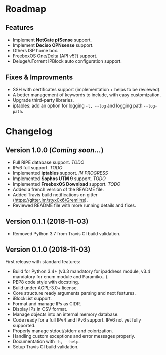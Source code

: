# Roadmap

## Features

* Implement **NetGate pfSense** support.
* Implement **Deciso OPNsense** support.
* Others ISP home box.
* FreeboxOS One/Delta (API v5?) support.
* Deluge/uTorrent IPBlock auto configuration support.

## Fixes & Improvments

* SSH with certificates support (implementation + helps to be reviewed).
* A better management of keywords to include, with easy customization.
* Upgrade third-party libraries.
* iptables: add an option for logging `-l, --log` and logging path `--log-path`.

# Changelog

## Version 1.0.0 (*Coming soon...*)

* Full RIPE database support. *TODO*
* IPv6 full support. *TODO*
* Implemented **iptables** support. *IN PROGRESS*
* Implemented **Sophos UTM 9** support. *TODO*
* Implemented **FreeboxOS Download** support. *TODO*
* Added a french version of the README file.
* Added Travis build notifications on gitter (https://gitter.im/styx0x6/Gremlins).
* Reviewed README file with more running details and fixes.

## Version 0.1.1 (2018-11-03)

* Removed Python 3.7 from Travis CI build validation.

## Version 0.1.0 (2018-11-03)

First release with standard features:

* Build for Python 3.4+ (v3.3 mandatory for ipaddress module, v3.4 mandatory for enum module and Paramiko...).
* PEP8 code style with docstring.
* Build under AGPL-3.0+ license.
* Core structure ready arguments parsing and next features.
* iBlockList support.
* Format and manage IPs as CIDR.
* Display IPs in CSV format.
* Manage objects into an internal memory database.
* Code ready for a full IPv4 and IPv6 support. IPv6 not yet fully supported.
* Properly manage stdout/stderr and colorization.
* Handling custom exceptions and error messages properly.
* Documentation with `-h, --help`.
* Setup Travis CI build validation.
